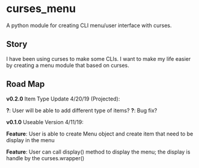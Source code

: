# curses_menu
A python module for creating CLI menu/user interface with curses. 


## Story

I have been using curses to make some CLIs. I want to make my life easier by creating a menu module that based on curses. 

## Road Map

**v0.2.0** Item Type Update 4/20/19 (Projected):

**?**: User will be able to add different type of items?
**?**: Bug fix?


**v0.1.0** Useable Version 4/11/19:

**Feature**: User is able to create Menu object and create item that need to be display in the menu

**Feature**: User can call display() method to display the menu; the display is handle by the curses.wrapper()
